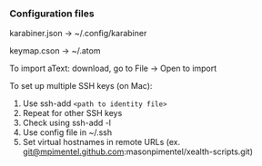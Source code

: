 ### Configuration files

karabiner.json -> ~/.config/karabiner

keymap.cson -> ~/.atom

To import aText: download, go to File -> Open to import

To set up multiple SSH keys (on Mac):
1. Use ssh-add `<path to identity file>`
2. Repeat for other SSH keys
3. Check using ssh-add -l
4. Use config file in ~/.ssh 
5. Set virtual hostnames in remote URLs (ex. git@mpimentel.github.com:masonpimentel/xealth-scripts.git)
